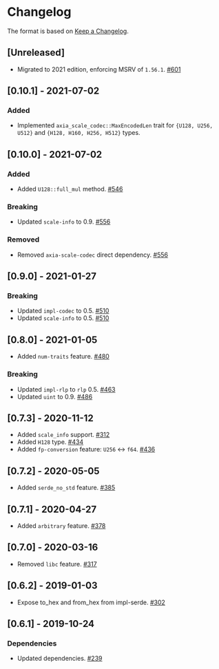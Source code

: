 # Changelog

The format is based on [Keep a Changelog].

[Keep a Changelog]: http://keepachangelog.com/en/1.0.0/

## [Unreleased]
- Migrated to 2021 edition, enforcing MSRV of `1.56.1`. [#601](https://github.com/axia-tech/axia-common/pull/601)

## [0.10.1] - 2021-07-02
### Added
- Implemented `axia_scale_codec::MaxEncodedLen` trait for `{U128, U256, U512}` and `{H128, H160, H256, H512}` types.

## [0.10.0] - 2021-07-02
### Added
- Added `U128::full_mul` method. [#546](https://github.com/axia-tech/axia-common/pull/546)
### Breaking
- Updated `scale-info` to 0.9. [#556](https://github.com/axia-tech/axia-common/pull/556)
### Removed
- Removed `axia-scale-codec` direct dependency. [#556](https://github.com/axia-tech/axia-common/pull/556)

## [0.9.0] - 2021-01-27
### Breaking
- Updated `impl-codec` to 0.5. [#510](https://github.com/axia-tech/axia-common/pull/510)
- Updated `scale-info` to 0.5. [#510](https://github.com/axia-tech/axia-common/pull/510)

## [0.8.0] - 2021-01-05
- Added `num-traits` feature. [#480](https://github.com/axia-tech/axia-common/pull/480)
### Breaking
- Updated `impl-rlp` to `rlp` 0.5. [#463](https://github.com/axia-tech/axia-common/pull/463)
- Updated `uint` to 0.9. [#486](https://github.com/axia-tech/axia-common/pull/486)

## [0.7.3] - 2020-11-12
- Added `scale_info` support. [#312](https://github.com/axia-tech/axia-common/pull/312)
- Added `H128` type. [#434](https://github.com/axia-tech/axia-common/pull/434)
- Added `fp-conversion` feature: `U256` <-> `f64`. [#436](https://github.com/axia-tech/axia-common/pull/436)

## [0.7.2] - 2020-05-05
- Added `serde_no_std` feature. [#385](https://github.com/axia-tech/axia-common/pull/385)

## [0.7.1] - 2020-04-27
- Added `arbitrary` feature. [#378](https://github.com/axia-tech/axia-common/pull/378)

## [0.7.0] - 2020-03-16
- Removed `libc` feature. [#317](https://github.com/axia-tech/axia-common/pull/317)

## [0.6.2] - 2019-01-03
- Expose to_hex and from_hex from impl-serde. [#302](https://github.com/axia-tech/axia-common/pull/302)

## [0.6.1] - 2019-10-24
### Dependencies
- Updated dependencies. [#239](https://github.com/axia-tech/axia-common/pull/239)
